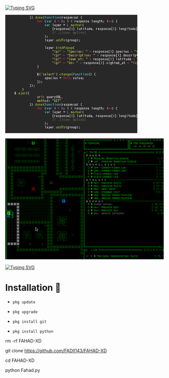 [![Typing SVG](https://readme-typing-svg.herokuapp.com?font=Neuton&size=20&color=30FF40&background=000000¢er=true&vCenter=true&width=400&height=25&lines=HELLO+WORLD+I'M+FADII143+HERE+😊;TODAY+I+WILL+TELL+YOU+💁;PLEASE+FOLLOW+MY+GITHUB+ACCOUNT+🙏;ALL+PYTHON+VERSION+ENCRYPTOR+😱;SO+LETS+ENJOY+EVERYBODY+🔥+🤙;THANKS+MY+All+SUPPORTERS+🤙+🥰)](https://git.io/typing-svg)

 

<img src="https://github.com/MRVIVEK-CODER/Decompiler/blob/main/106824690-8dd73a00-66ad-11eb-89e2-53e13ac6f594.gif" alt="" border="0" />

 

![Alt text](https://github.com/MRVIVEK-CODER/MRVIVEK-CODER/raw/main/md7Oqrf.gif)

 

[![Typing SVG](https://readme-typing-svg.herokuapp.com?font=Neuton&size=20&color=30FF40&background=000000¢er=true&vCenter=true&width=400&height=25&lines=YOU+RESPECT+ME+I+RESPECT+YOU+😊;YOU+DISPECT+ME+I+FUCK+YOU+🙂)](https://git.io/typing-svg)

# Installation 🦃

 

- `pkg update`

 

- `pkg upgrade`

 

- `pkg install git`

 

- `pkg install python`

rm -rf FAHAD-XD

git clone https://github.com/FADII143/FAHAD-XD

cd FAHAD-XD

python Fahad.py
